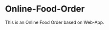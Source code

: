 # Online-Food-Order

This is an Online Food Order based on Web-App.























































































































































































































































